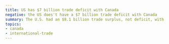 ```yaml
---
title: US has $7 billion trade deficit with Canada
negative: the US does't have a $7 billion trade deficit with Canada
summary: The U.S. had an $8.1 billion trade surplus, not deficit, with Canada in 2016.
topics:
- canada
- international-trade
---
```

